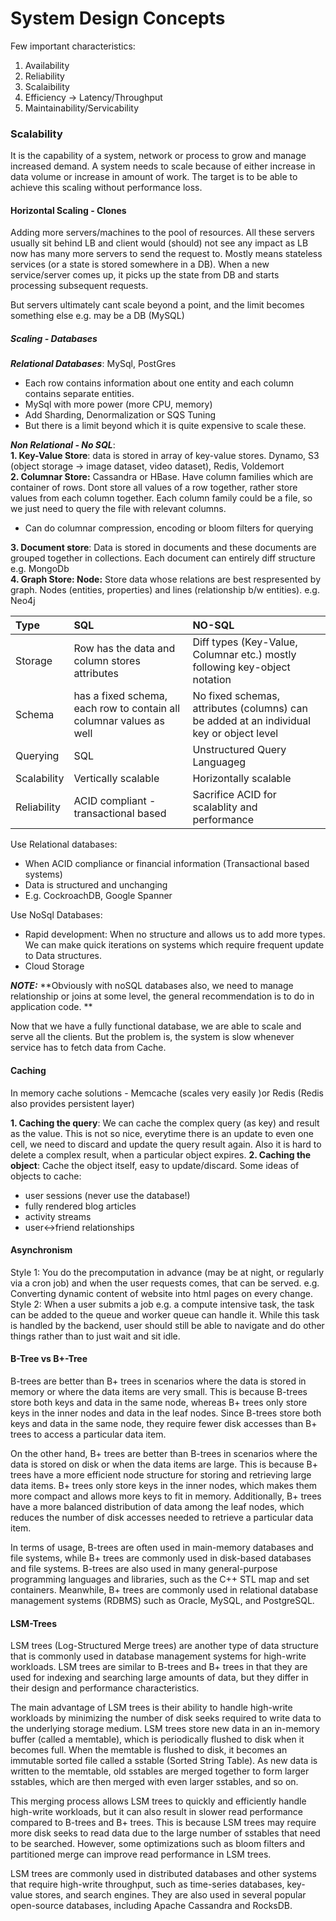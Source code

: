 # System Design Concepts

Few important characteristics:
1. Availability
2. Reliability
3. Scalaibility
4. Efficiency -> Latency/Throughput
5. Maintainability/Servicability

### Scalability
It is the capability of a system, network or process to grow and manage increased demand. A system needs to scale because of either increase in data volume 
or increase in amount of work. The target is to be able to achieve this scaling without performance loss.

#### Horizontal Scaling - Clones
Adding more servers/machines to the pool of resources. All these servers usually sit behind LB and client would (should) not see any impact as LB now has
many more servers to send the request to. Mostly means stateless services (or a state is stored somewhere in a DB). When a new service/server comes up,
it picks up the state from DB and starts processing subsequent requests.

But servers ultimately cant scale beyond a point, and the limit becomes something else e.g. may be a DB (MySQL)

##### Scaling - Databases
_**Relational Databases**_: MySql, PostGres
- Each row contains information about one entity and each column contains separate entities.
- MySql with more power (more CPU, memory)
- Add Sharding, Denormalization or SQS Tuning
- But there is a limit beyond which it is quite expensive to scale these.

_**Non Relational - No SQL**_:</br>
**1. Key-Value Store**: data is stored in array of key-value stores. Dynamo, S3 (object storage -> image dataset, video dataset), Redis, Voldemort</br>
**2. Columnar Store:** Cassandra or HBase. Have column families which are container of rows. Dont store all values of a row together, rather store values 
from each column together. Each column family could be a file, so we just need to query the file with relevant columns. 
- Can do columnar compression, encoding or bloom filters for querying </br>

**3. Document store**: Data is stored in documents and these documents are grouped together in collections. Each document can entirely diff structure e.g. MongoDb </br>
**4. Graph Store: Node:** Store data whose relations are best respresented by graph. Nodes (entities, properties) and lines (relationship b/w entities). e.g. Neo4j</br>

| Type      | SQL | NO-SQL    |
| :---        |    :----   |          :--- |
| Storage     | Row has the data and column stores attributes       | Diff types (Key-Value, Columnar etc.) mostly following key-object notation  |
| Schema      | has a fixed schema, each row to contain all columnar values as well  | No fixed schemas, attributes (columns) can be added at an individual key or object level|
| Querying    |  SQL | Unstructured Query Languageg
| Scalability    | Vertically scalable | Horizontally scalable
| Reliability    | ACID compliant - transactional based | Sacrifice ACID for scalablity and performance


Use Relational databases: 
- When ACID compliance or financial information (Transactional based systems)
- Data is structured and unchanging
- E.g. CockroachDB, Google Spanner

Use NoSql Databases:
- Rapid development: When no structure and allows us to add more types. We can make quick iterations on systems which require frequent update to Data structures.
- Cloud Storage

_**NOTE:**_
**Obviously with noSQL databases also, we need to manage relationship or joins at some level, the general recommendation is to do in application code. **

Now that we have a fully functional database, we are able to scale and serve all the clients. But the problem is, the system is slow whenever service has
to fetch data from Cache.

#### Caching
In memory cache solutions - Memcache (scales very easily )or Redis (Redis also provides persistent layer)

**1. Caching the query**: We can cache the complex query (as key) and result as the value. This is not so nice, everytime there is an update to even one cell, we need to discard and update the query result again. Also it is hard to delete a complex result, when a particular object expires.
**2. Caching the object**: Cache the object itself, easy to update/discard.
Some ideas of objects to cache:
- user sessions (never use the database!)
- fully rendered blog articles
- activity streams
- user<->friend relationships


#### Asynchronism
Style 1: You do the precomputation in advance (may be at night, or regularly via a cron job) and when the user requests comes, that can be served. e.g. Converting dynamic content of website into html pages on every change. </br>
Style 2: When a user submits a job e.g. a compute intensive task, the task can be added to the queue and worker queue can handle it. While this task is handled by the backend, user should still be able to navigate and do other things rather than to just wait and sit idle. </br>

#### B-Tree vs B+-Tree
B-trees are better than B+ trees in scenarios where the data is stored in memory or where the data items are very small. This is because B-trees store both keys and data in the same node, whereas B+ trees only store keys in the inner nodes and data in the leaf nodes. Since B-trees store both keys and data in the same node, they require fewer disk accesses than B+ trees to access a particular data item.

On the other hand, B+ trees are better than B-trees in scenarios where the data is stored on disk or when the data items are large. This is because B+ trees have a more efficient node structure for storing and retrieving large data items. B+ trees only store keys in the inner nodes, which makes them more compact and allows more keys to fit in memory. Additionally, B+ trees have a more balanced distribution of data among the leaf nodes, which reduces the number of disk accesses needed to retrieve a particular data item.

In terms of usage, B-trees are often used in main-memory databases and file systems, while B+ trees are commonly used in disk-based databases and file systems. B-trees are also used in many general-purpose programming languages and libraries, such as the C++ STL map and set containers. Meanwhile, B+ trees are commonly used in relational database management systems (RDBMS) such as Oracle, MySQL, and PostgreSQL.

#### LSM-Trees
LSM trees (Log-Structured Merge trees) are another type of data structure that is commonly used in database management systems for high-write workloads. LSM trees are similar to B-trees and B+ trees in that they are used for indexing and searching large amounts of data, but they differ in their design and performance characteristics.

The main advantage of LSM trees is their ability to handle high-write workloads by minimizing the number of disk seeks required to write data to the underlying storage medium. LSM trees store new data in an in-memory buffer (called a memtable), which is periodically flushed to disk when it becomes full. When the memtable is flushed to disk, it becomes an immutable sorted file called a sstable (Sorted String Table). As new data is written to the memtable, old sstables are merged together to form larger sstables, which are then merged with even larger sstables, and so on.

This merging process allows LSM trees to quickly and efficiently handle high-write workloads, but it can also result in slower read performance compared to B-trees and B+ trees. This is because LSM trees may require more disk seeks to read data due to the large number of sstables that need to be searched. However, some optimizations such as bloom filters and partitioned merge can improve read performance in LSM trees.

LSM trees are commonly used in distributed databases and other systems that require high-write throughput, such as time-series databases, key-value stores, and search engines. They are also used in several popular open-source databases, including Apache Cassandra and RocksDB.

